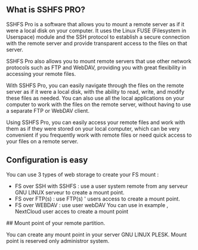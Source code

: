 ## What is SSHFS PRO?

SSHFS Pro is a software that allows you to mount a remote server as if it were a local disk on your computer. It uses the Linux FUSE (Filesystem in Userspace) module and the SSH protocol to establish a secure connection with the remote server and provide transparent access to the files on that server.

SSHFS Pro also allows you to mount remote servers that use other network protocols such as FTP and WebDAV, providing you with great flexibility in accessing your remote files.

With SSHFS Pro, you can easily navigate through the files on the remote server as if it were a local disk, with the ability to read, write, and modify these files as needed. You can also use all the local applications on your computer to work with the files on the remote server, without having to use a separate FTP or WebDAV client.

Using SSHFS Pro, you can easily access your remote files and work with them as if they were stored on your local computer, which can be very convenient if you frequently work with remote files or need quick access to your files on a remote server.

## Configuration is easy

You can use 3 types of web storage to create your FS mount :

- FS over SSH with SSHFS : use a user system remote from any serveur GNU LINUX serveur to create a mount point.
- FS over FTP(s)  : use FTP(s) ' users access to  create a mount point.
- FS over WEBDAV :  use user webDAV You can use in example , NextCloud  user acces to create a mount point 

## Mount point of your remote partition.

You can create any mount point in your server GNU LINUX  PLESK. Mount point is reserved only administror system.



